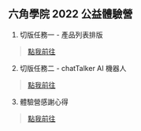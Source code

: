 ## 六角學院 2022 公益體驗營

1. 切版任務一 - 產品列表排版
> [點我前往](https://aa9630814.github.io/hexschool_0420/0503/index.html)

2. 切版任務二 - chatTalker AI 機器人
> [點我前往](https://aa9630814.github.io/hexschool_0420/0521/index.html)

3. 體驗營感謝心得
> [點我前往](https://aa9630814.github.io/hexschool_0420/0607/)